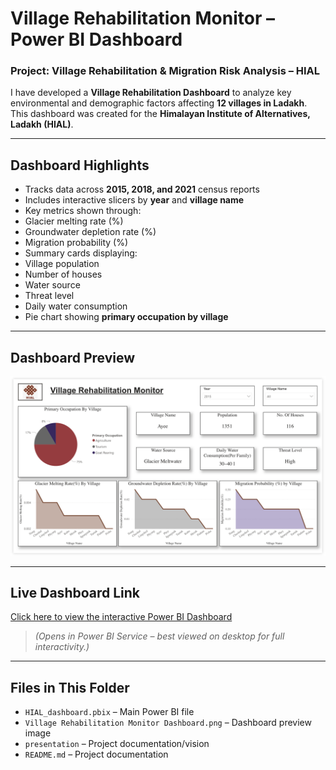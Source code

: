#  Village Rehabilitation Monitor – Power BI Dashboard

###  Project: Village Rehabilitation & Migration Risk Analysis – HIAL

I have developed a **Village Rehabilitation Dashboard** to analyze key environmental and demographic factors affecting **12 villages in Ladakh**. This dashboard was created for the **Himalayan Institute of Alternatives, Ladakh (HIAL)**.

---

##  Dashboard Highlights

-  Tracks data across **2015, 2018, and 2021** census reports  
-  Includes interactive slicers by **year** and **village name**  
-  Key metrics shown through:
  - Glacier melting rate (%)
  - Groundwater depletion rate (%)
  - Migration probability (%)
-  Summary cards displaying:
  - Village population
  - Number of houses
  - Water source
  - Threat level
  - Daily water consumption
-  Pie chart showing **primary occupation by village**

---

##  Dashboard Preview

![Village Rehabilitation Dashboard](./Village%20Rehabilitation%20Monitor%20Dashboard.png)

---

##  Live Dashboard Link

 [Click here to view the interactive Power BI Dashboard](https://app.powerbi.com/links/RZqp1pJjJ4?ctid=56c1d497-700b-49cf-8f8d-3dd6b20d522f&pbi_source=linkShare)

> *(Opens in Power BI Service – best viewed on desktop for full interactivity.)*

---

##  Files in This Folder

- `HIAL_dashboard.pbix` – Main Power BI file  
- `Village Rehabilitation Monitor Dashboard.png` – Dashboard preview image  
- `presentation` – Project documentation/vision
- `README.md` – Project documentation

